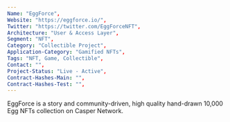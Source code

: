 ```yaml
---
Name: "EggForce",
Website: "https://eggforce.io/",
Twitter: "https://twitter.com/EggForceNFT",
Architecture: "User & Access Layer",
Segment: "NFT",
Category: "Collectible Project",
Application-Category: "Gamified NFTs",
Tags: "NFT, Game, Collectible",
Contact: "",
Project-Status: "Live - Active",
Contract-Hashes-Main: "",
Contract-Hashes-Test: "",
---
```

<!--lang:en--> 
EggForce is a story and community-driven, high quality hand-drawn 10,000 Egg NFTs collection on Casper Network.
<!--lang:es--] 
EggForce es una colección de 10 000 NFT de huevo dibujados a mano de alta calidad e impulsada por la comunidad en Casper Network.
<!--lang:de--] 
EggForce ist eine Story- und Community-gesteuerte, qualitativ hochwertige handgezeichnete 10.000-Ei-NFT-Sammlung im Casper Network.
<!--lang:fr--] 
EggForce est une histoire et une collection de 10 000 œufs NFT de haute qualité, dessinées à la main et axées sur la communauté, sur Casper Network.
<!--lang:pl--] 
EggForce to oparta na fabule i społeczności, wysokiej jakości, ręcznie rysowana kolekcja 10 000 Egg NFT w Casper Network.
<!--lang:uk--] 
EggForce — це високоякісна намальована вручну колекція 10 000 Egg NFT у мережі Casper Network.
[!--lang:*-->  
